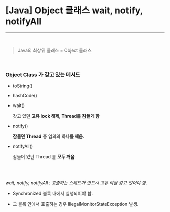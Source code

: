 # [Java] Object 클래스 wait, notify, notifyAll

---

<br>

> Java의 최상위 클래스 = Object 클래스

<br>

### Object Class 가 갖고 있는 메서드

* toString()

* hashCode()

* wait()

  갖고 있던 **고유 lock 해제, Thread를 잠들게 함**

* notify()

  **잠들던 Thread** 중 임의의 **하나를 깨움**.

* notifyAll()

  잠들어 있던 Thread 를 **모두 깨움**.


<br>

<br>

*wait, notify, notifyAll : 호출하는 스레드가 반드시 고유 락을 갖고 있어야 함.*

- Synchronized 블록 내에서 실행되어야 함.

- 그 블록 안에서 호출하는 경우 IllegalMonitorStateException 발생.



